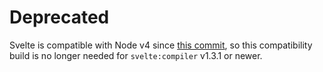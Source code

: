 # Deprecated

Svelte is compatible with Node v4 since [this commit](https://github.com/sveltejs/svelte/commit/55f3ed42d937abf970abd9396821c7eadd88bd33), so this compatibility build is no longer needed for `svelte:compiler` v1.3.1 or newer.
